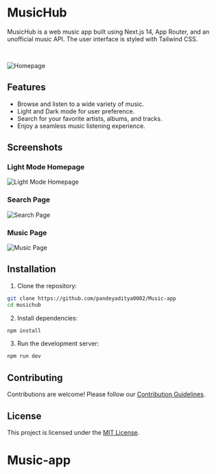 # MusicHub

MusicHub is a web music app built using Next.js 14, App Router, and an unofficial music API. The user interface is styled with Tailwind CSS.

<br/>

![Homepage](https://i.postimg.cc/SsHpgjGS/Screenshot-2024-01-25-135641.png)

## Features

- Browse and listen to a wide variety of music.
- Light and Dark mode for user preference.
- Search for your favorite artists, albums, and tracks.
- Enjoy a seamless music listening experience.

## Screenshots

### Light Mode Homepage
![Light Mode Homepage](https://i.postimg.cc/qMVTnhRQ/Screenshot-2024-01-25-135653.png)

### Search Page
![Search Page](https://i.postimg.cc/NGrt57g5/Screenshot-2024-01-25-135715.png)

### Music Page
![Music Page](https://i.postimg.cc/vZ7tQ5W6/image.png)

## Installation

1. Clone the repository:

```bash
git clone https://github.com/pandeyaditya0002/Music-app
cd musichub
```

2. Install dependencies:

```bash
npm install
```

3. Run the development server:

```bash
npm run dev
```


## Contributing

Contributions are welcome! Please follow our [Contribution Guidelines](CONTRIBUTING.md).

## License

This project is licensed under the [MIT License](LICENSE).
# Music-app
